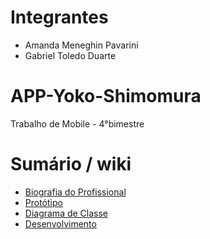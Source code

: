 # Integrantes

- Amanda Meneghin Pavarini
- Gabriel Toledo Duarte

# APP-Yoko-Shimomura
Trabalho de Mobile - 4°bimestre

# Sumário / wiki

- <a href="https://github.com/Amanda-Meneghin/APP-Yoko-Shimomura/wiki/Biografia-do-Profisional-(Yoko-Shimomura)">Biografia do Profissional</a>
- <a href="https://github.com/Amanda-Meneghin/APP-Yoko-Shimomura/wiki/Prot%C3%B3tipo">Protótipo</a>
- <a href="https://github.com/Amanda-Meneghin/APP-Yoko-Shimomura/wiki/Diagrama-de-Classes">Diagrama de Classe</a>
- <a href="https://github.com/Amanda-Meneghin/APP-Yoko-Shimomura/wiki/Desenvolvimento">Desenvolvimento</a>
